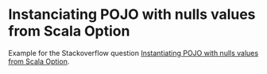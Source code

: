 # Instanciating POJO with nulls values from Scala Option

Example for the Stackoverflow question
[Instantiating POJO with nulls values from Scala Option](https://stackoverflow.com/questions/70932510/instanciating-pojo-with-nulls-values-from-scala-option).
